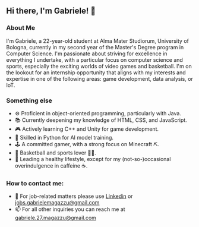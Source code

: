 ## Hi there, I'm Gabriele! 👋

### About Me

I'm Gabriele, a 22-year-old student at Alma Mater Studiorum, University of Bologna, currently in my second year of the Master's Degree program in Computer Science. I'm passionate about striving for excellence in everything I undertake, with a particular focus on computer science and sports, especially the exciting worlds of video games and basketball. I'm on the lookout for an internship opportunity that aligns with my interests and expertise in one of the following areas: game development, data analysis, or IoT.

### Something else

- ⚙️ Proficient in object-oriented programming, particularly with Java.
- 📚 Currently deepening my knowledge of HTML, CSS, and JavaScript.
- 🎮 Actively learning C++ and Unity for game development.
- 🧠 Skilled in Python for AI model training.
- 🕹️ A committed gamer, with a strong focus on Minecraft ⛏️.
- 🏀 Basketball and sports lover 🏋️‍♂️.
- 🌿 Leading a healthy lifestyle, except for my (not-so-)occasional overindulgence in caffeine ☕.

### How to contact me:
- 💼 For job-related matters please use [Linkedin](https://www.linkedin.com/in/gabriele-magazzù) or jobs.gabrielemagazzu@gmail.com
- 📫 For all other inquiries you can reach me at gabriele.27.magazzu@gmail.com

